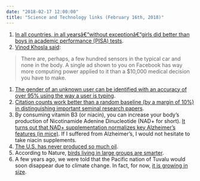 ```yaml
---
date: "2018-02-17 12:00:00"
title: "Science and Technology links (February 16th, 2018)"
---
```




1. [In all countries, in all yearsâ€“without exceptionâ€“girls did better than boys in academic performance (PISA) tests](https://ourworldindata.org/grapher/pisa-mean-performance-on-the-reading-scale-by-sex).
1. [Vinod Khosla said](https://www.medscape.com/viewarticle/892034):

> There are, perhaps, a few hundred sensors in the typical car and none in the body. A single ad shown to you on Facebook has way more computing power applied to it than a $10,000 medical decision you have to make.

1. [The gender of an unknown user can be identified with an accuracy of over 95% using the way a user is typing](https://www.sciencedirect.com/science/article/pii/S174228761730364X).
1. [Citation counts work better than a random baseline (by a margin of 10%) in distinguishing important seminal research papers](https://link.springer.com/article/10.1007/s11192-018-2669-y).
1. By consuming vitamin B3 (or niacin), you can increase your body&rsquo;s production of Nicotinamide Adenine Dinucleotide (NAD+ for short). [It turns out that NAD+ supplementation normalizes key Alzheimer&rsquo;s features (in mice)](http://www.pnas.org/content/early/2018/01/31/1718819115.long). If I suffered from Alzheimer&rsquo;s, I would not hesitate to take niacin supplements.
1. [The U.S. has never produced so much oil](https://www.bloomberg.com/amp/gadfly/articles/2018-02-11/opec-s-oil-price-nightmare-is-coming-true).
1. According to Nature, [birds living in large groups are smarter](https://www.nature.com/articles/d41586-018-01487-3).
1. A few years ago, we were told that the Pacific nation of Tuvalu would soon disappear due to climate change. In fact, for now, [it is growing in size](https://phys.org/news/2018-02-pacific-nation-bigger.html).


